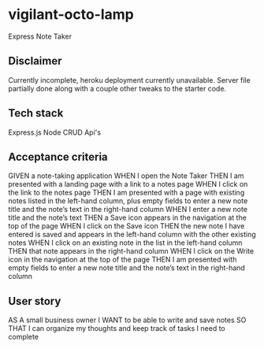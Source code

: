# vigilant-octo-lamp
Express Note Taker

## Disclaimer
Currently incomplete, heroku deployment currently unavailable. Server file partially done along with a couple other tweaks to the starter code. 

## Tech stack 
Express.js
Node 
CRUD Api's

## Acceptance criteria
GIVEN a note-taking application
WHEN I open the Note Taker
THEN I am presented with a landing page with a link to a notes page
WHEN I click on the link to the notes page
THEN I am presented with a page with existing notes listed in the left-hand column, plus empty fields to enter a new note title and the note’s text in the right-hand column
WHEN I enter a new note title and the note’s text
THEN a Save icon appears in the navigation at the top of the page
WHEN I click on the Save icon
THEN the new note I have entered is saved and appears in the left-hand column with the other existing notes
WHEN I click on an existing note in the list in the left-hand column
THEN that note appears in the right-hand column
WHEN I click on the Write icon in the navigation at the top of the page
THEN I am presented with empty fields to enter a new note title and the note’s text in the right-hand column

## User story
AS A small business owner
I WANT to be able to write and save notes
SO THAT I can organize my thoughts and keep track of tasks I need to complete


